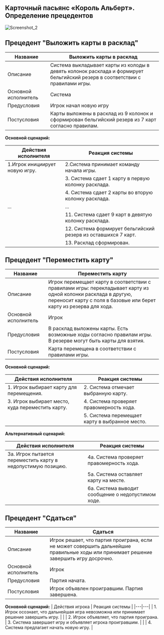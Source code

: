 
## Карточный пасьянс «Король Альберт». Определение прецедентов 

![Screenshot_2](https://github.com/kalashnikovqq/solitaireKingAlbert/assets/100009366/b6cc84bf-4015-4e14-bb27-66623176cd01)


## Прецедент "Выложить карты в расклад"  

| Название | Выложить карты в расклад |
|---|---|
| Описание | Система выкладывает карты из колоды в девять колонок расклада и формирует бельгийский резерв в соответствии с правилами игры. |
| Основной исполнитель | Система |
| Предусловия | Игрок начал новую игру |
| Постусловия | Карты выложены в расклад из 9 колонок и сформирован бельгийский резерв из 7 карт согласно правилам. |

**Основной сценарий:**

| Действия исполнителя | Реакция системы |
|---|---|
| 1.Игрок инициирует новую игру. | 2.Система принимает команду начала игры. |
| | 3. Система сдает 1 карту в первую колонку расклада. |
| | 4. Система сдает 2 карты во вторую колонку расклада. |
| ... | ... |
| | 11. Система сдает 9 карт в девятую колонку расклада. |
| | 12. Система формирует бельгийский резерв из оставшихся 7 карт. |
| | 13. Расклад сформирован. |


## Прецедент "Переместить карту"

| Название | Переместить карту |
|---|---|
| Описание | Игрок перемещает карту в соответствии с правилами игры: перекладывает карту из одной колонки расклада в другую, переносит карту с поля в базовые или берет карту из резерва для хода. |
| Основной исполнитель | Игрок |
| Предусловия | В расклад выложены карты. Есть возможные ходы согласно правилам игры. В резерве могут быть карты для взятия. |
| Постусловия | Карта перемещена в соответствии с правилами игры. |

**Основной сценарий:**

| Действия исполнителя | Реакция системы |
|---|---|
| 1. Игрок выбирает карту для перемещения. | 2. Система отмечает выбранную карту. |
| 3. Игрок выбирает место, куда переместить карту. | 4. Система проверяет правомерность хода. |
| | 5. Система перемещает карту в выбранное место. |

**Альтернативный сценарий:**

| Действия исполнителя | Реакция системы |
|---|---|
| 3а. Игрок пытается переместить карту в недопустимую позицию. | 4а. Система проверяет правомерность хода. |
| | 5а. Система оставляет карту на месте. |
| | 6а. Система выводит сообщение о недопустимом ходе. |


## Прецедент "Сдаться"

| Название | Сдаться |
|---|---|
| Описание | Игрок решает, что партия проиграна, если не может совершить дальнейшие правильные ходы или принимает решение завершить игру досрочно. |
| Основной исполнитель | Игрок |
| Предусловия | Партия начата. |
| Постусловия | Игрок объявлен проигравшим. Партия завершена. |

**Основной сценарий:**
| Действия игрока | Реакция системы |
|---|---|
| 1. Игрок осознает, что дальнейшая игра невозможна или принимает решение завершить игру. |  |
| 2. Игрок объявляет, что партия проиграна. | 3. Система завершает игру и объявляет игрока проигравшим. |
| | 4. Система предлагает начать новую игру. |


